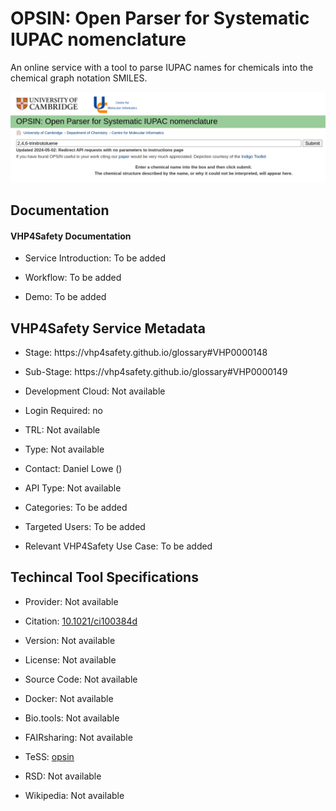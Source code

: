 # OPSIN: Open Parser for Systematic IUPAC nomenclature

<!--- This file is autogenerated. Edit opsin.json to make changes in this page. --->

An online service with a tool to parse IUPAC names for chemicals into the chemical graph notation SMILES.

![OPSIN: Open Parser for Systematic IUPAC nomenclature logo](https://raw.githubusercontent.com/VHP4Safety/cloud/main/docs/service/opsin.png)

## Documentation

#### VHP4Safety Documentation

* Service Introduction: To be added

* Workflow: To be added

* Demo: To be added

<h4 id='tess-widget-materials-header'></h4>

<div id='tess-widget-materials-list' class='tess-widget tess-widget-list'></div>
<script>
  function initTeSSWidgets() {
    var query = 'opsin';
    if (query.trim() != '') {
      TessWidget.Materials(document.getElementById('tess-widget-materials-list'),
                           'SimpleList',
                           {
                             opts: {
                               enableSearch: false
                             },
                             params: {
                               pageSize: 5,
                               q: query
                             }
                           });
      document.getElementById('tess-widget-materials-header').innerHTML = 'Documentation from ELIXIR TeSS'
    }
}
</script>
<script async='' defer='' src='https://elixirtess.github.io/TeSS_widgets/components/js/tess-widget-standalone.js' onload='initTeSSWidgets()'></script>

## VHP4Safety Service Metadata

* Stage: https:&#x2F;&#x2F;vhp4safety.github.io&#x2F;glossary#VHP0000148

* Sub-Stage: https:&#x2F;&#x2F;vhp4safety.github.io&#x2F;glossary#VHP0000149

* Development Cloud: Not available

* Login Required: no

* TRL: Not available

* Type: Not available

* Contact: Daniel Lowe ()

* API Type: Not available

* Categories: To be added

* Targeted Users: To be added

* Relevant VHP4Safety Use Case: To be added

## Techincal Tool Specifications

* Provider: Not available

* Citation: [10.1021&#x2F;ci100384d](https://doi.org/10.1021&#x2F;ci100384d)

* Version: Not available

* License: Not available

* Source Code: Not available

* Docker: Not available

* Bio.tools: Not available

* FAIRsharing: Not available

* TeSS: [opsin](opsin)

* RSD: Not available

* Wikipedia: Not available

<script type="application/ld+json">
  {
    "@context": "https://schema.org/",
    "@type": "SoftwareApplication",
    "http://purl.org/dc/terms/conformsTo": {
      "@type": "CreativeWork", "@id": "https://bioschemas.org/profiles/ComputationalTool/1.0-RELEASE"
    },
    "@id" : "https://vhp4safety.github.io/cloud/service/opsin",
    "name": "OPSIN: Open Parser for Systematic IUPAC nomenclature",
    "description": "An online service with a tool to parse IUPAC names for chemicals into the chemical graph notation SMILES.",
    "url": "https:&#x2F;&#x2F;opsin.ch.cam.ac.uk&#x2F;"
  }
</script>
